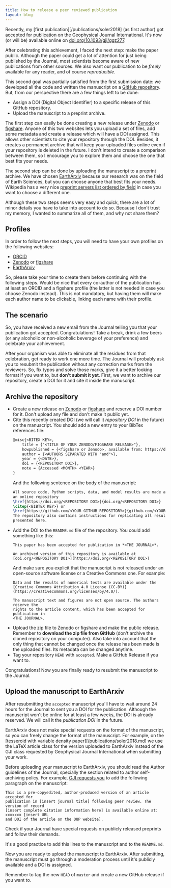 ```yaml
---
title: How to release a peer reviewed publication
layout: blog
---
```


Recently, my [first publication][/publications/soler2018] (as first author) got accepted
for publication on the Geophysical Journal International.
It's now (or will be) available online on
[doi.org/10.1093/gji/ggz277](https://doi.org/10.1093/gji/ggz277).

After celebrating this achievement, I faced the next step: make the paper public.
Although the paper could get a lot of attention for just being published by the Journal,
most scientists become aware of new publications from other sources.
We also want our publication to be *freely* available for any reader, and of course
*reproducible*.

This second goal was partially satisfied from the first submission date: we developed
all the code and written the manuscript on a
[GitHub repository](https://github.com/pinga-lab/tesseroid-variable-density).
But, from our perspective there are a few things left to be done:
- Assign a DOI (Digital Object Identifier) to a specific release of this GitHub
  repository.
- Upload the manuscript to a preprint archive.

The first step can easily be done creating a new release under
[Zenodo](https://zenodo.org/) or [figshare](https://figshare.com).
Anyone of this two websites lets you upload a set of files, add some metadata and create
a release which will have a DOI assigned.
This allows other scientists to cite your repository through the DOI.
Besides, it creates a permanent archive that will keep your uploaded files online even
if your repository is deleted in the future.
I don't intend to create a comparison between them, so I encourage you to explore them
and choose the one that best fits your needs.

The second step can be done by uploading the manuscript to a preprint archive.
We have chosen [EarthArxiv](https://eartharxiv.org/) because our research was on the
field of Earth Sciences, but you can choose anyone that best fits your needs.
Wikipedia has a very nice
[preprint servers list ordered by
field](https://en.wikipedia.org/wiki/Preprint#Servers_by_field) in case you want to
choose a different one.

Although these two steps seems very easy and quick, there are a lot of minor details you
have to take into account to do so.
Because I don't trust my memory, I wanted to summarize all of them, and why not share
them?


## Profiles

In order to follow the next steps, you will need to have your own profiles on the
following websites:
- [ORCID](https://orcid.org/)
- [Zenodo](https://zenodo.org/) or [figshare](https://figshare.com)
- [EarthArxiv](https://eartharxiv.org/)

So, please take your time to create them before continuing with the following steps.
Would be nice that every co-author of the publication has at least an ORCID and
a figshare profile (the latter is not needed in case you choose Zenodo instead).
This is not mandatory, but having them will make each author name to be clickable,
linking each name with their profile.


## The scenario

So, you have received a new email from the Journal telling you that your publication got
accepted. Congratulations! Take a break, drink a few beers (or any alcoholic or
non-alcoholic beverage of your preference) and celebrate your achievement.

After your organism was able to eliminate all the residues from that celebration, get
ready to work one more time.
The Journal will probably ask you to resubmit the publication without any correction
marks from the reviewers.
So, fix typos and solve those marks, give it a better looking format if you want to, but
**don't submit it yet**.
First, we want to archive our repository, create a DOI for it and cite it inside the
manuscript.

## Archive the repository

- Create a new release on [Zenodo](https://zenodo.org) or
  [figshare](https://figshare.com) and reserve a DOI number for it. Don't upload any
  file and don't make it public yet.
- Cite this recently created DOI (we will call it *repository DOI* in the future) on the
  manuscript.
  You should add a new entry to your BibTex references file:
  ```latex
  @misc{<BITEX KEY>,
      title = {"<TITLE OF YOUR ZENODO/FIGSHARE RELEASE>"},
      howpublished = {<figshare or Zenodo>, available from: https://doi.org/<REPOSITORY DOI>},
      author = {<AUTHORS SEPARATED WITH "and">},
      year = {<DATE>},
      doi = {<REPOSITORY DOI>},
      note = {Accessed <MONTH> <YEAR>}
  }
  ```
  And the following sentence on the body of the manuscript:
  ```latex
  All source code, Python scripts, data, and model results are made available through
  an online repository
  \href{https://doi.org/<REPOSITORY DOI>}{doi.org/<REPOSITORY DOI>}
  \citep{<BIBTEX KEY>} or
  \href{https://github.com/<YOUR GITHUB REPOSITORY>}{github.com/<YOUR GITHUB REPOSITORY>}.
  The repository also contains instructions for replicating all results
  presented here.
  ```
- Add the DOI to the `README.md` file of the repository.
  You could add something like this:
  ```
  This paper has been accepted for publication in *<THE JOURNAL>*.

  An archived version of this repository is available at
  [doi.org/<REPOSITORY DOI>](https://doi.org/<REPOSITORY DOI>)
  ```
  And make sure you explicit that the manuscript is not released under an open-source
  software license or a Creative Commons one. For example:
  ```
  Data and the results of numerical tests are available under the
  [Creative Commons Attribution 4.0 License (CC-BY)](https://creativecommons.org/licenses/by/4.0/).

  The manuscript text and figures are not open source. The authors reserve the
  rights to the article content, which has been accepted for publication in
  <THE JOURNAL>.
  ```
- Upload the zip file to Zenodo or figshare and make the public release.
  Remember to **download the zip file from GitHub** (don't archive the cloned repository on
  your computer).
  Also take into account that the only thing that cannot be changed once the release has
  been made is the uploaded files. Its metadata can be changed anytime.
- Tag your repository `HEAD` with `accepted`. Make a GitHub Release if you want to.

Congratulations! Now you are finally ready to resubmit the manuscript to the Journal.


## Upload the manuscript to EarthArxiv

After resubmitting the `accepted` manuscript you'll have to wait around 24 hours for the
Journal to sent you a DOI for the publication.
Although the manuscript won't be online for at least a few weeks, the DOI is already
reserved.
We will call it the *publication DOI* in the future.

EarthArxiv does not make special requests on the format of the manuscript, so you can
freely change the format of the manuscript.
For example, on the [tesseroid with variable density paper][/publications/soler2018.md]
we use the LaTeX article class for the version uploaded to EarthArxiv instead of the GJI
class requested by Geophysical Journal International when submitting your work.

Before uploading your manuscript to EarthArxiv, you should read the Author guidelines of
the Journal, specially the section related to author self-archiving policy.
For example,
[GJI requests you](https://academic.oup.com/journals/pages/access_purchase/rights_and_permissions/author_self_archiving_policy)
to add the following paragraph on the manuscript:
```
This is a pre-copyedited, author-produced version of an article accepted for
publication in [insert journal title] following peer review. The version of record
[insert complete citation information here] is available online at: xxxxxxx [insert URL
and DOI of the article on the OUP website].
```
Check if your Journal have special requests on publicly released preprints and follow
their demands.

It's a good practice to add this lines to the manuscript and to the `README.md`.

Now you are ready to upload the manuscript to EarthArxiv.
After submitting, the manuscript must go through a moderation process until it's
publicly available and a DOI is assigned.

Remember to tag the new `HEAD` of `master` and create a new GitHub release if you want
to.
